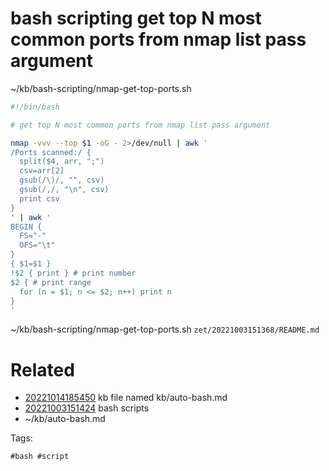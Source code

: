 # bash scripting get top N most common ports from nmap list pass argument
~/kb/bash-scripting/nmap-get-top-ports.sh
```bash
#!/bin/bash

# get top N most common ports from nmap list pass argument

nmap -vvv --top $1 -oG - 2>/dev/null | awk '
/Ports scanned:/ {
  split($4, arr, ";")
  csv=arr[2]
  gsub(/\)/, "", csv)
  gsub(/,/, "\n", csv)
  print csv
}
' | awk '
BEGIN {
  FS="-"
  OFS="\t"
}
{ $1=$1 }
!$2 { print } # print number
$2 { # print range
  for (n = $1; n <= $2; n++) print n
}
'
```

~/kb/bash-scripting/nmap-get-top-ports.sh
` zet/20221003151368/README.md `

# Related

- [20221014185450](/zet/20221014185450/README.md) kb file named kb/auto-bash.md
- [20221003151424](/zet/20221003151424/README.md) bash scripts
- ~/kb/auto-bash.md

Tags:

    #bash #script 
